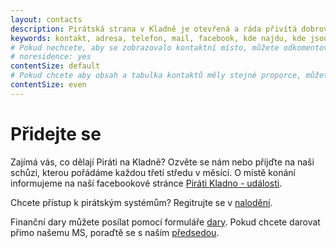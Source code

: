```yaml
---
layout: contacts
description: Pirátská strana v Kladně je otevřená a ráda přivítá dobrovolníky a odpoví na dotazy kritiků.
keywords: kontakt, adresa, telefon, mail, facebook, kde najdu, kde jsou
# Pokud nechcete, aby se zobrazovalo kontaktní místo, můžete odkomentovat následující řádek:
# noresidence: yes
contentSize: default
# Pokud chcete aby obsah a tabulka kontaktů měly stejné proporce, můžete použít:
contentSize: even
---
```


<div class="o-section-header o-section-header--indented">
  <h1 class="t-h2-alt">Přidejte se</h1>
</div>

Zajímá vás, co dělají Piráti na Kladně? Ozvěte se nám nebo přijďte na naši schůzi, kterou pořádáme každou třetí středu v měsíci. O místě konání informujeme na naší facebookové stránce [Piráti Kladno - události](https://www.facebook.com/pg/PiratiKladno/events/).

Chcete přístup k pirátským systémům? Regitrujte se v [nalodění](/zajemci/).

Finanční dary můžete posílat pomocí formuláře [dary](https://dary.pirati.cz).
Pokud chcete darovat přimo našemu MS, poraďtě se s naším [předsedou](/lide/michal-hazlinsky/).
